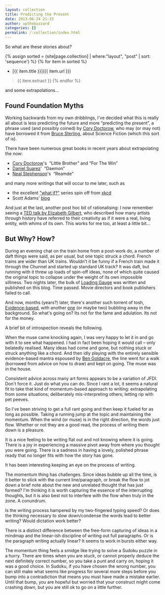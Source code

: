 ```yaml
---
layout: collection
title: Predicting the Present
date: 2013-06-24 21:33
author: upthebuzzard
categories: []
permalink: /:collection/index.html
---
```

So what are these stories about?

{% assign sorted = (site[page.collection] | where:"layout", "post" | sort: 'sequence') %}
{% for item in sorted %}
* [{{ item.title }}]({{ item.url }})
> {{ item.extract }}
{% endfor %}

and some extrapolations...

## Found Foundation Myths

Working backwards from my own dribblings, I've decided what this is really all about is less predicting the future and more “predicting the present”, a phrase used (and possibly coined) by [Cory Doctorow](http://www.slate.com/articles/podcasts/future_tense/2013/05/cory_doctorow_joins_tim_wu_for_the_slate_podcast_stranger_than_fiction.html), who may (or may not) have borrowed it from [Bruce Sterling](http://en.wikipedia.org/wiki/Bruce_Sterling), about Science Fiction (which this sort of is).

There have been numerous great books in recent years about extrapolating the now:

* [Cory Doctorow](http://craphound.com/?cat=5)'s  “Little Brother” and “For The Win”
* [Daniel Suarez](http://thedaemon.com/index.html)'  “Daemon”
* [Neal Stephenson](http://www.nealstephenson.com/)'s  “Reamde”

and many more writings that will occur to me later, such as

* the excellent ["what if?"](http://what-if.xkcd.com/) series spin off from [xkcd](http://xkcd.com/)
* Scott Adams' [blog](http://www.dilbert.com/blog/)

And just at the last, another post hoc bit of rationalising: I now remember seeing a [TED talk by Elizabeth Gilbert](http://www.youtube.com/watch?v=86x-u-tz0MA), who described how many artists through history have referred to their creativity as if it were a real, living entity, with whims of its own. This works for me too, at least a little bit...

## But Why? How?

During an evening chat on the train home from a post-work do, a number of daft things were said, as per usual, but one topic struck a chord. French trains are wider than UK trains. Wouldn't it be funny if a French train made it through the Chunnel and started up standard UK track? It was daft, but running with it threw up loads of spin-off ideas, none of which quite caused the original topic to collapse under the weight of its own impossible silliness. Two nights later, the bulk of [Loading Gauge](2012-07-02-loading-gauge) was written and published on this blog. Time passed. Movie directors and book publishers failed to call.

And now, months (years?) later, there's another such torrent of tosh, [Evidence-based](2013-06-24-evidence-based), with another [one](2013-06-29-emus-all-the-way-down) (or maybe two) bubbling away in the background. So what's going on? Its not for the fame and adulation. Its not for the money.

A brief bit of introspection reveals the following.

When the muse came knocking again, I was very happy to let it in and go with it to see what happened. I had in fact been hoping it would call – only belatedly realised. Many ideas had come and gone, but nothing stuck or struck anything like a chord. And then idly playing with the entirely sensible evidence-based mantra espoused by [Ben Goldacre](http://www.badscience.net/about-dr-ben-goldacre/), the line went for a walk (borrowed from advice on how to draw) and kept on going. The muse was in the house.

Consistent advice across many art forms appears to be a variation of JFDI. Don't force it. Just do what you can do. Since I rant a lot, it seems a natural fit to take that kind of momentum-based approach to writing: extrapolating from some situations; deliberately mis-interpreting others; letting rip with pet peeves.

So I've been striving to get a full rant going and then keep it fueled for as long as possible. Taking a running jump at the topic and maintaining the momentum. When the wind (or muse) is in the right direction, the words just flow. Whether or not they are a good read, the process of writing them down is a pleasure.

It is a nice feeling to be writing flat out and not knowing where it is going. There is a joy in experiencing a massive pivot away from where you thought you were going. There is a sadness in having a lovely, polished phrase ready that no longer fits with how the story has gone.

It has been interesting keeping an eye on the process of writing.

The momentum thing has challenges. Since ideas bubble up all the time, is it better to stick with the current line/paragraph, or break the flow to jot down a brief note about the new and unrelated thought that has just formed? I'm thinking it is worth capturing the essence of the interrupting thoughts, but it is also best not to interfere with the flow when truly in the zone. A conundrum.

Is the writing process hampered by my two-fingered typing speed? Or does the thinking necessary to slow down/condense the words lead to better writing? Would dictation work better?

There is a distinct difference between the free-form capturing of ideas in a mindmap and the linear-ish discipline of writing out full paragraphs. Or is the paragraph writing actually linear? It seems to work in bursts either way.

The momentum thing feels a smidge like trying to solve a Sudoku puzzle in a hurry. There are times when you are stuck, or cannot properly deduce the next definitely correct number, so you take a punt and carry on, hoping it was a good choice. In Sudoku, if you have chosen the wrong number, you can still make what seems like progress for several more steps before you bump into a contradiction that means you must have made a mistake earlier. Until that bump, you are hopeful but worried that your construct might come crashing down, but you are still ok to go on a little further.
